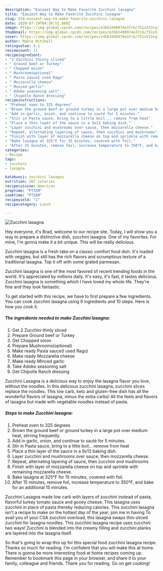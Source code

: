 ```yaml
---
description: "Easiest Way to Make Favorite Zucchini lasagna"
title: "Easiest Way to Make Favorite Zucchini lasagna"
slug: 524-easiest-way-to-make-favorite-zucchini-lasagna
date: 2020-07-19T04:39:51.869Z
image: https://img-global.cpcdn.com/recipes/e3b63498974e37cb/751x532cq70/zucchini-lasagna-recipe-main-photo.jpg
thumbnail: https://img-global.cpcdn.com/recipes/e3b63498974e37cb/751x532cq70/zucchini-lasagna-recipe-main-photo.jpg
cover: https://img-global.cpcdn.com/recipes/e3b63498974e37cb/751x532cq70/zucchini-lasagna-recipe-main-photo.jpg
author: Mable Mitchell
ratingvalue: 4.1
reviewcount: 11
recipeingredient:
- "2 Zucchini thinly sliced"
- " Ground beef or Turkey"
- " Chopped onion"
- " Mushroomsoptional"
- " Pasta sauceI used Ragu"
- " Mozzarella cheese"
- " Minced garlic"
- " Adobo seasoning salt"
- " Chipotle Ranch dressing"
recipeinstructions:
- "Preheat oven to 325 degrees"
- "Brown the ground beef or ground turkey in a large pot over medium heat, stirring frequently."
- "Add in garlic, onion, and continue to sauté for 5 minutes."
- "Stir in Pasta sauce, bring to a little boil... remove from heat"
- "Place a thin layer of the sauce in a 9x13 baking dish."
- "Layer zucchini and mushrooms over sauce, then mozzarella cheese."
- "Repeat, alternating layering of sauce, then zucchini and mushrooms"
- "Finish with layer of mozzarella cheese on top and sprinkle with remaining mozzarella cheese."
- "Bake lasagna at 325°F for 15 minutes, covered with foil."
- "After 15 minutes, remove foil, increase temperature to 350°F, and bake for an additional 15 minutes."
categories:
- Recipe
tags:
- zucchini
- lasagna

katakunci: zucchini lasagna 
nutrition: 267 calories
recipecuisine: American
preptime: "PT35M"
cooktime: "PT36M"
recipeyield: "1"
recipecategory: Lunch

---
```



![Zucchini lasagna](https://img-global.cpcdn.com/recipes/e3b63498974e37cb/751x532cq70/zucchini-lasagna-recipe-main-photo.jpg)

Hey everyone, it's Brad, welcome to our recipe site. Today, I will show you a way to prepare a distinctive dish, zucchini lasagna. One of my favorites. For mine, I'm gonna make it a bit unique. This will be really delicious.

Zucchini lasagna is a fresh take on a classic comfort food dish. It&#39;s loaded with veggies, but still has the rich flavors and scrumptious texture of a traditional lasagna. Top it off with some grated parmesan.

Zucchini lasagna is one of the most favored of recent trending foods in the world. It's appreciated by millions daily. It's easy, it's fast, it tastes delicious. Zucchini lasagna is something which I have loved my whole life. They're fine and they look fantastic.


To get started with this recipe, we have to first prepare a few ingredients. You can cook zucchini lasagna using 9 ingredients and 10 steps. Here is how you cook it.

<!--inarticleads1-->

##### The ingredients needed to make Zucchini lasagna:

1. Get 2 Zucchini thinly sliced
1. Prepare  Ground beef or Turkey
1. Get  Chopped onion
1. Prepare  Mushrooms(optional)
1. Make ready  Pasta sauce(I used Ragu)
1. Make ready  Mozzarella cheese
1. Make ready  Minced garlic
1. Take  Adobo seasoning salt
1. Get  Chipotle Ranch dressing


Zucchini Lasagna is a delicious way to enjoy the lasagna flavor you love, without the noodles. In this delicious zucchini lasagna, zucchini slices replace the noodles. This low carb, keto and gluten-free dish has all the wonderful flavors of lasagna, minus the extra carbs! All the feels and flavors of lasagna but made with vegetable noodles instead of pasta. 

<!--inarticleads2-->

##### Steps to make Zucchini lasagna:

1. Preheat oven to 325 degrees
1. Brown the ground beef or ground turkey in a large pot over medium heat, stirring frequently.
1. Add in garlic, onion, and continue to sauté for 5 minutes.
1. Stir in Pasta sauce, bring to a little boil... remove from heat
1. Place a thin layer of the sauce in a 9x13 baking dish.
1. Layer zucchini and mushrooms over sauce, then mozzarella cheese.
1. Repeat, alternating layering of sauce, then zucchini and mushrooms
1. Finish with layer of mozzarella cheese on top and sprinkle with remaining mozzarella cheese.
1. Bake lasagna at 325°F for 15 minutes, covered with foil.
1. After 15 minutes, remove foil, increase temperature to 350°F, and bake for an additional 15 minutes.


Zucchini Lasagna made low carb with layers of zucchini instead of pasta, flavorful turkey tomato sauce and gooey cheese. This lasagna uses zucchini in place of pasta thereby reducing calories. This zucchini lasagna isn&#39;t a recipe to make on the hottest day of the year; join me in having To avail you of your CSA zucchini overload, this lasagna swaps thin-sliced zucchini for lasagna noodles. This zucchini lasagna recipe uses zucchini two ways! Zucchini is blended into the creamy filling and zucchini planks are layered into the lasagna itself. 

So that's going to wrap this up for this special food zucchini lasagna recipe. Thanks so much for reading. I'm confident that you will make this at home. There is gonna be more interesting food at home recipes coming up. Remember to bookmark this page in your browser, and share it to your family, colleague and friends. Thank you for reading. Go on get cooking!
